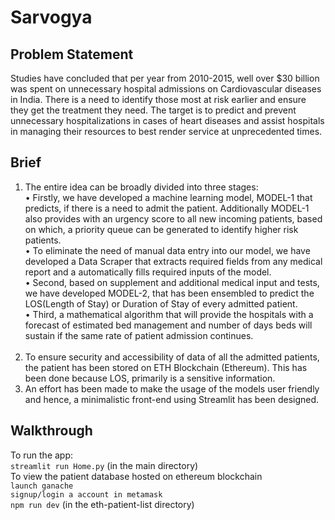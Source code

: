 # Sarvogya
## Problem Statement
Studies have concluded that per year from 2010-2015, well over $30 billion was spent on
unnecessary hospital admissions on Cardiovascular diseases in India. There is a need to identify those
most at risk earlier and ensure they get the treatment they need. The target is to predict and prevent
unnecessary hospitalizations in cases of heart diseases and assist hospitals in managing their
resources to best render service at unprecedented times.

## Brief
1. The entire idea can be broadly divided into three stages:<br>
•  Firstly, we have developed a machine learning model, MODEL-1 that predicts, if there is a need to admit the patient. Additionally MODEL-1 also provides with an      urgency score to all new incoming patients, based on which, a priority queue can be generated to identify higher risk patients.<br>
•  To eliminate the need of manual data entry into our model, we have developed a Data Scraper that extracts required fields from any medical report and a              automatically fills required inputs of the model.<br>
•  Second, based on supplement and additional medical input and tests, we have developed MODEL-2, that has been ensembled to predict the LOS(Length of Stay) or          Duration of Stay of every admitted patient.<br>
•  Third, a mathematical algorithm that will provide the hospitals with a forecast of estimated bed management
   and number of days beds will sustain if the same rate of patient admission continues.<br><br>
2. To ensure security and accessibility of data of all the admitted patients, the patient has been stored on ETH Blockchain (Ethereum). This has been done because      LOS, primarily is a sensitive information.<br>
3. An effort has been made to make the usage of the models user friendly and hence, a minimalistic front-end using Streamlit has been designed.

## Walkthrough
To run the app:<br>
```streamlit run Home.py``` (in the main directory)<br>
To view the patient database hosted on ethereum blockchain <br>
``` launch ganache ```<br>
``` signup/login a account in metamask ```<br>
``` npm run dev ``` (in the eth-patient-list directory)

